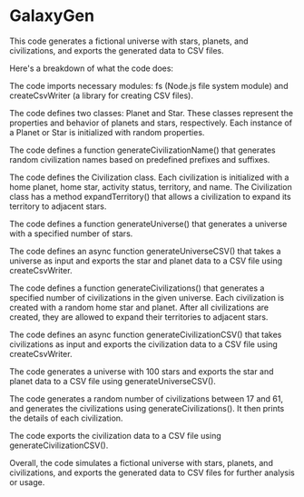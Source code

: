 # GalaxyGen

This code generates a fictional universe with stars, planets, and civilizations, and exports the generated data to CSV files.

Here's a breakdown of what the code does:

The code imports necessary modules: fs (Node.js file system module) and createCsvWriter (a library for creating CSV files).

The code defines two classes: Planet and Star. These classes represent the properties and behavior of planets and stars, respectively. Each instance of a Planet or Star is initialized with random properties.

The code defines a function generateCivilizationName() that generates random civilization names based on predefined prefixes and suffixes.

The code defines the Civilization class. Each civilization is initialized with a home planet, home star, activity status, territory, and name. The Civilization class has a method expandTerritory() that allows a civilization to expand its territory to adjacent stars.

The code defines a function generateUniverse() that generates a universe with a specified number of stars.

The code defines an async function generateUniverseCSV() that takes a universe as input and exports the star and planet data to a CSV file using createCsvWriter.

The code defines a function generateCivilizations() that generates a specified number of civilizations in the given universe. Each civilization is created with a random home star and planet. After all civilizations are created, they are allowed to expand their territories to adjacent stars.

The code defines an async function generateCivilizationCSV() that takes civilizations as input and exports the civilization data to a CSV file using createCsvWriter.

The code generates a universe with 100 stars and exports the star and planet data to a CSV file using generateUniverseCSV().

The code generates a random number of civilizations between 17 and 61, and generates the civilizations using generateCivilizations(). It then prints the details of each civilization.

The code exports the civilization data to a CSV file using generateCivilizationCSV().

Overall, the code simulates a fictional universe with stars, planets, and civilizations, and exports the generated data to CSV files for further analysis or usage.
